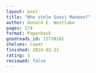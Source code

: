 ```yaml
---
layout: post
title: "Who stole Sassi Manoon?"
author: Donald E. Westlake
pages: 174
format: Paperback
goodreads_id: 15738101
shelves: caper
finished: 2014-02-23
rating: 3
reviewed: false
---
```

